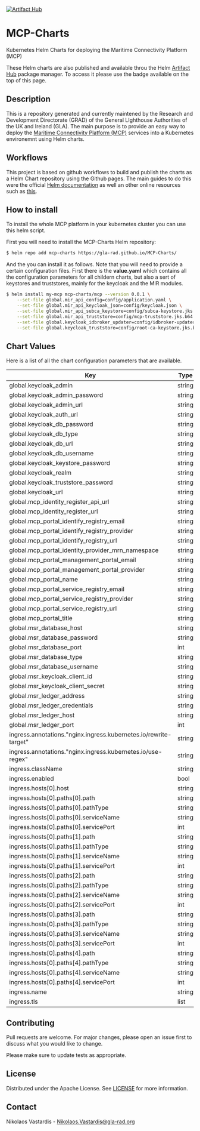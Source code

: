 
[![Artifact Hub](https://img.shields.io/endpoint?url=https://artifacthub.io/badge/repository/mcp-charts)](https://artifacthub.io/packages/search?repo=mcp-charts)

# MCP-Charts
Kubernetes Helm Charts for deploying the Maritime Connectivity Platform (MCP)

These Helm charts are also published and available throu the Helm
[Artifact Hub](https://artifacthub.io) package manager. To access it please use
the badge available on the top of this page.

## Description 
This is a repository generated and currently maintened by the Research and
Development Directorate (GRAD) of the General LIghthouse Authorities of the UK
and Ireland (GLA). The main purpose is to provide an easy way to deploy the
[Maritime Connectivity Platform (MCP)](https://maritimeconnectivity.net/)
services into a Kubernetes environemnt using Helm charts.

## Workflows
This project is based on github workflows to build and publish the charts
as a Helm Chart repository using the Github pages. The main guides to do 
this were the official
[Helm documentation](https://helm.sh/docs/howto/chart_releaser_action/)
as well an other online resources such as
[this](https://dev.to/jamiemagee/how-to-host-your-helm-chart-repository-on-github-3kd).

## How to install
To install the whole MCP platform in your kubernetes cluster you can use this
helm script.

First you will need to install the MCP-Charts Helm repository:

```bash
$ helm repo add mcp-charts https://gla-rad.github.io/MCP-Charts/
```

And the you can install it as follows. Note that you will need to provide
a certain configuration files. First there is the **value.yaml** which contains
all the configuration parameters for all childern charts, but also a sert of
keystores and truststores, mainly for the keycloak and the MIR modules.

```bash
$ helm install my-mcp mcp-charts/mcp --version 0.0.1 \
    --set-file global.mir_api_config=config/application.yaml \
    --set-file global.mir_api_keycloak_json=config/keycloak.json \
    --set-file global.mir_api_subca_keystore=config/subca-keystore.jks.b64 \
    --set-file global.mir_api_truststore=config/mcp-truststore.jks.b64 \
    --set-file global.keycloak_idbroker_updater=config/idbroker-updater.jks.b64 \
    --set-file global.keycloak_truststore=config/root-ca-keystore.jks.b64 \
```

## Chart Values
Here is a list of all the chart configuration parameters that are available.

| Key | Type | Default | Description |
|-----|------|---------|-------------|
| global.keycloak_admin | string | `"admin"` |  |
| global.keycloak_admin_password | string | `"changeit"` |  |
| global.keycloak_admin_url | string | `"http://localhost/mcp/auth"` |  |
| global.keycloak_auth_url | string | `"http://localhost/mcp/auth"` |  |
| global.keycloak_db_password | string | `"changeit"` |  |
| global.keycloak_db_type | string | `"postgres"` |  |
| global.keycloak_db_url | string | `"jdbc:postgresql://localhost/keycloak_mcp"` |  |
| global.keycloak_db_username | string | `"admin"` |  |
| global.keycloak_keystore_password | string | `"changeit"` |  |
| global.keycloak_realm | string | `"MCP"` |  |
| global.keycloak_truststore_password | string | `"changeit\""` |  |
| global.keycloak_url | string | `"http://localhost/mcp"` |  |
| global.mcp_identity_register_api_url | string | `"http://localhost/mcp/mir/oidc/api"` |  |
| global.mcp_identity_register_url | string | `"http://localhost/mcp/mir"` |  |
| global.mcp_portal_identify_registry_email | string | `"test@email.org"` |  |
| global.mcp_portal_identify_registry_provider | string | `"Maritime Connectivity Platform"` |  |
| global.mcp_portal_identify_registry_url | string | `"https://localhost/mcp/mir"` |  |
| global.mcp_portal_identity_provider_mrn_namespace | string | `"mcp"` |  |
| global.mcp_portal_management_portal_email | string | `"test@email.org"` |  |
| global.mcp_portal_management_portal_provider | string | `"Maritime Connectivity Platform"` |  |
| global.mcp_portal_name | string | `"MCP Testbed"` |  |
| global.mcp_portal_service_registry_email | string | `"test@email.org"` |  |
| global.mcp_portal_service_registry_provider | string | `"Maritime Connectivity Platform"` |  |
| global.mcp_portal_service_registry_url | string | `"https://mcp.grad-rrnav.pub/mcp/msr"` |  |
| global.mcp_portal_title | string | `"MCP Testbed - Test Environment"` |  |
| global.msr_database_host | string | `"localhost"` |  |
| global.msr_database_password | string | `"changeit"` |  |
| global.msr_database_port | int | `5432` |  |
| global.msr_database_type | string | `"postgresql"` |  |
| global.msr_database_username | string | `"admin"` |  |
| global.msr_keycloak_client_id | string | `"mcpsvreg"` |  |
| global.msr_keycloak_client_secret | string | `"changeit"` |  |
| global.msr_ledger_address | string | `"0x000000000000000000000000000000000000000"` |  |
| global.msr_ledger_credentials | string | `"xxxxxxxxxxxxxxxxxxxxxxxxxxxxxxxxxxxxxxxxxxxxxxxxxxxxxxxxxxxxxxxx"` |  |
| global.msr_ledger_host | string | `"mc-msr-ledger.mcp"` |  |
| global.msr_ledger_port | int | `8546` |  |
| ingress.annotations."nginx.ingress.kubernetes.io/rewrite-target" | string | `"/$1$2"` |  |
| ingress.annotations."nginx.ingress.kubernetes.io/use-regex" | string | `"true"` |  |
| ingress.className | string | `"nginx"` |  |
| ingress.enabled | bool | `true` |  |
| ingress.hosts[0].host | string | `"localhost"` |  |
| ingress.hosts[0].paths[0].path | string | `"/mcp/(auth)(.*)"` |  |
| ingress.hosts[0].paths[0].pathType | string | `"ImplementationSpecific"` |  |
| ingress.hosts[0].paths[0].serviceName | string | `"mc-keycloak"` |  |
| ingress.hosts[0].paths[0].servicePort | int | `8090` |  |
| ingress.hosts[0].paths[1].path | string | `"/(mcp/mir)(.*)"` |  |
| ingress.hosts[0].paths[1].pathType | string | `"ImplementationSpecific"` |  |
| ingress.hosts[0].paths[1].serviceName | string | `"mc-identity-registry"` |  |
| ingress.hosts[0].paths[1].servicePort | int | `8443` |  |
| ingress.hosts[0].paths[2].path | string | `"/(mcp/msr)(.*)"` |  |
| ingress.hosts[0].paths[2].pathType | string | `"ImplementationSpecific"` |  |
| ingress.hosts[0].paths[2].serviceName | string | `"mc-service-registry"` |  |
| ingress.hosts[0].paths[2].servicePort | int | `8444` |  |
| ingress.hosts[0].paths[3].path | string | `"/mcp/ledger()(.*)"` |  |
| ingress.hosts[0].paths[3].pathType | string | `"ImplementationSpecific"` |  |
| ingress.hosts[0].paths[3].serviceName | string | `"mc-msr-ledger"` |  |
| ingress.hosts[0].paths[3].servicePort | int | `8545` |  |
| ingress.hosts[0].paths[4].path | string | `"/mcp/portal()(.*)"` |  |
| ingress.hosts[0].paths[4].pathType | string | `"ImplementationSpecific"` |  |
| ingress.hosts[0].paths[4].serviceName | string | `"mcp-management-portal"` |  |
| ingress.hosts[0].paths[4].servicePort | int | `4200` |  |
| ingress.name | string | `"mcp-ingress"` |  |
| ingress.tls | list | `[]` |  |

## Contributing
Pull requests are welcome. For major changes, please open an issue first to
discuss what you would like to change.

Please make sure to update tests as appropriate.

## License
Distributed under the Apache License. See [LICENSE](./LICENSE) for more
information.

## Contact
Nikolaos Vastardis - Nikolaos.Vastardis@gla-rad.org
